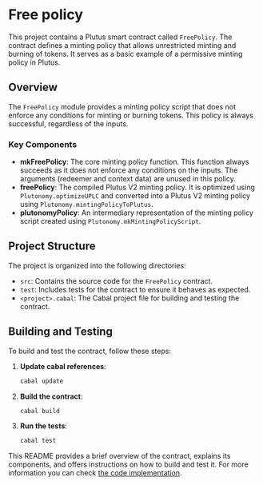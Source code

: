# Free policy

This project contains a Plutus smart contract called `FreePolicy`. The contract defines a minting policy that allows unrestricted minting and burning of tokens. It serves as a basic example of a permissive minting policy in Plutus.

## Overview

The `FreePolicy` module provides a minting policy script that does not enforce any conditions for minting or burning tokens. This policy is always successful, regardless of the inputs.

### Key Components

- **mkFreePolicy**: The core minting policy function. This function always succeeds as it does not enforce any conditions on the inputs. The arguments (redeemer and context data) are unused in this policy.
- **freePolicy**: The compiled Plutus V2 minting policy. It is optimized using `Plutonomy.optimizeUPLC` and converted into a Plutus V2 minting policy using `Plutonomy.mintingPolicyToPlutus`.
- **plutonomyPolicy**: An intermediary representation of the minting policy script created using `Plutonomy.mkMintingPolicyScript`.

## Project Structure

The project is organized into the following directories:

- `src`: Contains the source code for the `FreePolicy` contract.
- `test`: Includes tests for the contract to ensure it behaves as expected.
- `<project>.cabal`: The Cabal project file for building and testing the contract.

## Building and Testing

To build and test the contract, follow these steps:
1. **Update cabal references**:
   ```bash
   cabal update
   ```

2. **Build the contract**:
   ```bash
   cabal build
   ```

3. **Run the tests**:
   ```bash
   cabal test
   ```

This README provides a brief overview of the contract, explains its components, and offers instructions on how to build and test it. For more information you can check [the code implementation](./src/FreePolicy.hs).
